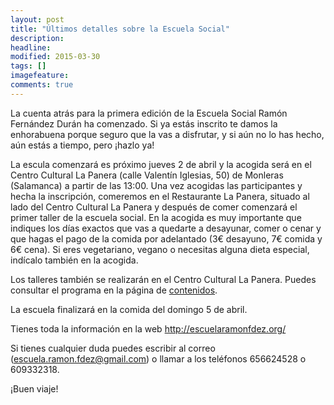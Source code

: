 ```yaml
---
layout: post
title: "Últimos detalles sobre la Escuela Social"
description: 
headline: 
modified: 2015-03-30
tags: []
imagefeature: 
comments: true
---
```


La cuenta atrás para la primera edición de la Escuela Social Ramón Fernández Durán ha comenzado. Si ya estás inscrito te damos la enhorabuena porque seguro que la vas a disfrutar, y si aún no lo has hecho, aún estás a tiempo, pero ¡hazlo ya!

La escula comenzará es próximo jueves 2 de abril y la acogida será en el Centro Cultural La Panera (calle Valentín Iglesias, 50) de Monleras (Salamanca) a partir de las 13:00. Una vez acogidas las participantes y hecha la inscripción, comeremos en el Restaurante La Panera, situado al lado del Centro Cultural La Panera y después de comer comenzará el primer taller de la escuela social. En la acogida es muy importante que indiques los días exactos que vas a quedarte a desayunar, comer o cenar y que hagas el pago de la comida por adelantado (3€ desayuno, 7€ comida y 6€ cena). Si eres vegetariano, vegano o necesitas alguna dieta especial, indícalo también en la acogida.

Los talleres también se realizarán en el Centro Cultural La Panera. Puedes consultar el programa en la página de [contenidos](/contenidos).

La escuela finalizará en la comida del domingo 5 de abril.

Tienes toda la información en la web <http://escuelaramonfdez.org/>

Si tienes cualquier duda puedes escribir al correo (escuela.ramon.fdez@gmail.com) o llamar a los teléfonos 656624528 o 609332318.

¡Buen viaje!


